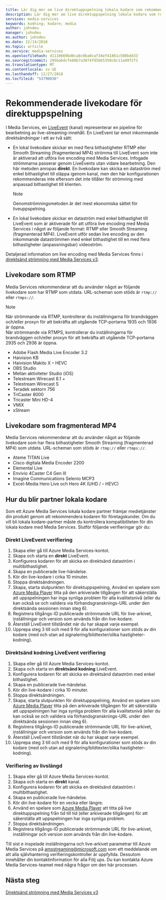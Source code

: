 ```yaml
---
title: Lär dig mer om live direktuppspelning lokala kodare som rekommenderas av Media Services – Azure | Microsoft Docs
description: Lär dig mer om live direktuppspelning lokala kodare som rekommenderas av Media Services
services: media-services
keywords: kodning; kodare; media
author: johndeu
manager: johndeu
ms.author: johndeu
ms.date: 12/14/2018
ms.topic: article
ms.service: media-services
ms.openlocfilehash: d1110669bd0ca8c0ba0caf34ef41861c500bdd33
ms.sourcegitcommit: 295babdcfe86b7a3074fd5b65350c8c11a49f2f1
ms.translationtype: MT
ms.contentlocale: sv-SE
ms.lasthandoff: 12/27/2018
ms.locfileid: "53790036"
---
```

# <a name="recommended-live-streaming-encoders"></a>Rekommenderade livekodare för direktuppspelning

I Media Services, en [LiveEvent](https://docs.microsoft.com/rest/api/media/liveevents) (kanal) representerar en pipeline för bearbetning av live-streaming-innehåll. En LiveEvent tar emot inkommande direktsändningar i ett av två sätt:

* En lokal livekodare skickar en med flera bithastigheter RTMP eller Smooth Streaming (fragmenterad MP4) strömma till LiveEvent som inte är aktiverad att utföra live encoding med Media Services. Infogade strömmarna passerar genom LiveEvents utan vidare bearbetning. Den här metoden anropas **direkt**. En livekodare kan skicka en dataström med enkel bithastighet till släppa igenom kanal, men den här konfigurationen rekommenderas inte eftersom det inte tillåter för strömning med anpassad bithastighet till klienten.

  > [!NOTE]
  > Genomströmningsmetoden är det mest ekonomiska sättet för liveuppspelning.

* En lokal livekodare skickar en dataström med enkel bithastighet till LiveEvent som är aktiverade för att utföra live encoding med Media Services i något av följande format: RTMP eller Smooth Streaming (fragmenterad MP4). LiveEvent utför sedan live encoding av den inkommande dataströmmen med enkel bithastighet till en med flera bithastigheter (anpassningsbar) videoström.

Detaljerad information om live encoding med Media Services finns i [direktsänd strömning med Media Services v3](live-streaming-overview.md).

## <a name="live-encoders-that-output-rtmp"></a>Livekodare som RTMP

Media Services rekommenderar att du använder något av följande livekodare som har RTMP som utdata. URL-scheman som stöds är `rtmp://` eller `rtmps://`.

> [!NOTE]
 > När strömmande via RTMP, kontrollerar du inställningarna för brandväggen och/eller proxyn för att bekräfta att utgående TCP-portarna 1935 och 1936 är öppna.<br/>
 När strömmande via RTMPS, kontrollerar du inställningarna för brandväggen och/eller proxyn för att bekräfta att utgående TCP-portarna 2935 och 2936 är öppna.

- Adobe Flash Media Live Encoder 3.2
- Haivision KB
- Haivision Makito X – HEVC
- OBS Studio
- Mellan aktiviteter Studio (iOS)
- Telestream Wirecast 8.1 +
- Telestream Wirecast S
- Teradek sektorn 756
- TriCaster 8000
- Tricaster Mini HD-4
- VMIX
- xStream

## <a name="live-encoders-that-output-fragmented-mp4"></a>Livekodare som fragmenterad MP4

Media Services rekommenderar att du använder något av följande livekodare som har flera bithastigheter Smooth Streaming (fragmenterad MP4) som utdata. URL-scheman som stöds är `rtmp://` eller `rtmps://`.

- Ateme TITAN Live
- Cisco digitala Media Encoder 2200
- Elemental Live
- Envivio 4Caster C4 Gen III
- Imagine Communications Selenio MCP3
- Excel-Media Hero Live och Hero 4K (UHD / – HEVC)

## <a name="how-to-become-an-on-premises-encoder-partner"></a>Hur du blir partner lokala kodare

Som ett Azure Media Services lokala kodare partner främjar medietjänster din produkt genom att rekommendera kodaren för företagskunder. Om du vill bli lokala kodare-partner måste du kontrollera kompatibiliteten för din lokala kodare med Media Services. Slutför följande verifieringar gör du:

### <a name="pass-through-liveevent-verification"></a>Direkt LiveEvent verifiering

1. Skapa eller gå till Azure Media Services-kontot.
2. Skapa och starta en **direkt** LiveEvent.
3. Konfigurera kodaren för att skicka en direktsänd dataström i multibithastighet.
4. Skapa en publicerade live-händelse.
5. Kör din live-kodare i cirka 10 minuter.
6. Stoppa direktsändningen.
7. Skapa, starta slutpunkten för direktuppspelning, Använd en spelare som [Azure Media Player](https://ampdemo.azureedge.net/azuremediaplayer.html) titta på den arkiverade tillgången för att säkerställa att uppspelningen har inga synliga problem för alla kvalitetsnivå (eller du kan också se och validera via förhandsgransknings-URL under den direktsända sessionen innan steg 6).
8. Registrera tillgångs-ID publicerade strömmande URL för live-arkivet, inställningar och version som används från din live-kodare.
9. Återställ LiveEvent tillståndet när du har skapat varje exempel.
10. Upprepa steg 3 till och med 9 för alla konfigurationer som stöds av din kodare (med och utan ad signalering/bildtexter/olika hastigheter-kodning).

### <a name="live-encoding-liveevent-verification"></a>Direktsänd kodning LiveEvent verifiering

1. Skapa eller gå till Azure Media Services-kontot.
2. Skapa och starta en **direktsänd kodning** LiveEvent.
3. Konfigurera kodaren för att skicka en direktsänd dataström med enkel bithastighet.
4. Skapa en publicerade live-händelse.
5. Kör din live-kodare i cirka 10 minuter.
6. Stoppa direktsändningen.
7. Skapa, starta slutpunkten för direktuppspelning, Använd en spelare som [Azure Media Player](https://ampdemo.azureedge.net/azuremediaplayer.html) titta på den arkiverade tillgången för att säkerställa att uppspelningen har inga synliga problem för alla kvalitetsnivå (eller du kan också se och validera via förhandsgransknings-URL under den direktsända sessionen innan steg 6).
8. Registrera tillgångs-ID publicerade strömmande URL för live-arkivet, inställningar och version som används från din live-kodare.
9. Återställ LiveEvent tillståndet när du har skapat varje exempel.
10. Upprepa steg 3 till och med 9 för alla konfigurationer som stöds av din kodare (med och utan ad signalering/bildtexter/olika hastigheter-kodning).

### <a name="longevity-verification"></a>Verifiering av livslängd

1. Skapa eller gå till Azure Media Services-kontot.
2. Skapa och starta en **direkt** kanal.
3. Konfigurera kodaren för att skicka en direktsänd dataström i multibithastighet.
4. Skapa en publicerade live-händelse.
5. Kör din live-kodare för en vecka eller längre.
6. Använd en spelare som [Azure Media Player](https://ampdemo.azureedge.net/azuremediaplayer.html) att titta på live direktuppspelning från tid till tid (eller arkiverade tillgången) för att säkerställa att uppspelningen har inga synliga problem.
7. Stoppa direktsändningen.
8. Registrera tillgångs-ID publicerade strömmande URL för live-arkivet, inställningar och version som används från din live-kodare.

Till sist e inspelade inställningarna och live-arkivet parametrar till Azure Media Services på amsstreaming@microsoft.com som ett meddelande om att alla självhantering verifieringskontroller är uppfyllda. Dessutom innehåller din kontaktinformation för alla Följ ups. Du kan kontakta Azure Media Services-teamet med några frågor om den här processen.

## <a name="next-steps"></a>Nästa steg

[Direktsänd strömning med Media Services v3](live-streaming-overview.md)
